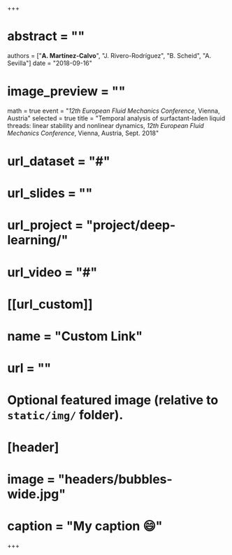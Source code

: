 +++
# abstract = ""
authors = ["**A. Martínez-Calvo**", "J. Rivero-Rodríguez", "B. Scheid", "A. Sevilla"]
date = "2018-09-16"
# image_preview = ""
math = true
event = "_12th European Fluid Mechanics Conference_, Vienna, Austria"
selected = true
title = "Temporal analysis of surfactant-laden liquid threads: linear stability and nonlinear dynamics, _12th European Fluid Mechanics Conference_, Vienna, Austria, Sept. 2018"
# url_dataset = "#"
# url_slides = ""
# url_project = "project/deep-learning/"
# url_video = "#"

# [[url_custom]]
 # name = "Custom Link"
 # url = ""

# Optional featured image (relative to `static/img/` folder).
# [header]
# image = "headers/bubbles-wide.jpg"
# caption = "My caption :smile:"

+++
